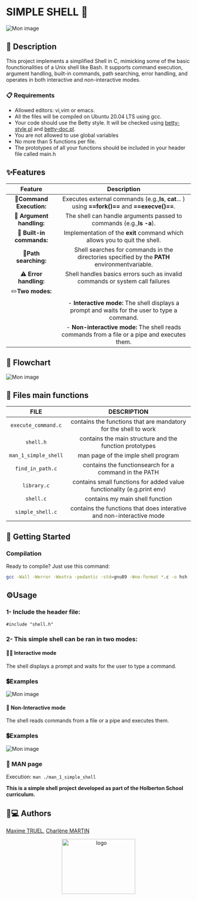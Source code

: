 # SIMPLE SHELL 🐧 
![Mon image](https://imgur.com/9kvWCsB.gif)

## 📄 Description

This project implements a simplified Shell in C, mimicking some of the basic founctionalities of a Unix shell like Bash. It supports command execution, argument handling, built-in commands, path searching, error handling, and operates in both interactive and non-interactive modes.

### 📋 Requirements


* Allowed editors: vi,vim or emacs.
* All the files will be compiled on Ubuntu 20.04 LTS using gcc.
* Your code should use the Betty style. It will be checked using [betty-style.pl](https://github.com/hs-hq/Betty/blob/main/betty-style.pl) and [betty-doc.pl](https://github.com/hs-hq/Betty/blob/main/betty-doc.pl).
* You are not allowed to use global variables
* No more than 5 functions per file.
* The prototypes of all your functions should be included in your header file called main.h


## ✨Features

| Feature | Description |
| :--------------------: | :--------------------------: |
  |🔨**Command Execution:** |Executes external commands   (e.g.,**ls**, **cat**... ) using **==fork()==** and **==execve()==**.|                                                          
 |🧩 **Argument handling:** |The shell can handle arguments passed to commands (e.g.,**ls -a**).|
  |🤖 **Built-in commands:** |Implementation of the **exit** command which allows you to quit the shell.|
|🧭**Path searching:** |Shell searches for commands in the directories specified by the **PATH** environmentvariable.|
|⚠️ **Error handling:** |Shell handles basics errors such as invalid commands or system call failures|
 |✏️**Two modes:**  |
|| - **Interactive mode:** The shell displays a prompt and waits for the user to type a command.|
||- **Non-interactive mode:** The shell reads commands from a file or a pipe and executes them.|


## 🤔 Flowchart

![Mon image](https://imgur.com/JIRFPRK.png)
## 📂 Files main functions

| FILE  |DESCRIPTION|
| :--------------------: | :--------------------------: |
|`execute_command.c` |contains the functions that are mandatory for the shell to work|
|`shell.h` |contains the main structure and the function prototypes|
|`man_1_simple_shell` |man page of the imple shell program|
|`find_in_path.c`  |contains the functionsearch for a command in the PATH |
|`library.c`   |contains small functions for added value functionality (e.g.print env)|
|`shell.c`|contains my main shell function|
|`simple_shell.c`| contains the functions that does interative and non-interactive mode|
                                                                        
 ## 🚀 Getting Started


### Compilation

Ready to compile? Just use this command:

```bash
gcc -Wall -Werror -Wextra -pedantic -std=gnu89 -Wno-format *.c -o hsh
```

## ⚙️Usage

### 1- Include the header file:

```
#include "shell.h"
```
### 2- This simple shell can be ran in two modes:

#### 👨‍💻 ️Interactive mode

The shell displays a prompt and waits for the user to type a command.

### 💲Examples


![Mon image](https://imgur.com/TS855eT.png) 

#### 📜 Non-Interactive mode

The shell reads commands from a file or a pipe and executes them.
### 💲Examples

![Mon image](https://imgur.com/gvq8Uxs.png) 

### 📖 MAN page

Execution: `man ./man_1_simple_shell`


**This is a simple shell project developed as part of the Holberton School curriculum.**


## 🧑💻 Authors

[Maxime TRUEL](https://github.com/MaKSiiMe),
[Charlène MARTIN](https://github.com/Knarta)

<p align="center">
<img src="https://imgur.com/DVvlhGX.png"alt="logo" width="200" height="150">
</p>
